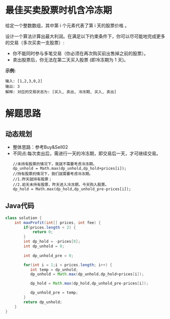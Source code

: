 # 最佳买卖股票时机含冷冻期
给定一个整数数组，其中第 i 个元素代表了第 i 天的股票价格 。​

设计一个算法计算出最大利润。在满足以下约束条件下，你可以尽可能地完成更多的交易（多次买卖一支股票）:

* 你不能同时参与多笔交易（你必须在再次购买前出售掉之前的股票）。
* 卖出股票后，你无法在第二天买入股票 (即冷冻期为 1 天)。
 
**示例:**
```
输入: [1,2,3,0,2]
输出: 3 
解释: 对应的交易状态为: [买入, 卖出, 冷冻期, 买入, 卖出]
```
# 解题思路
## 动态规划
* 整体思路：参考Buy&Sell02  
* 不同点:每次卖出后，需进行一天的冷冻期，即交易后一天，才可继续交易。
    ```
    //未持有股票的情况下，我就不需要考虑冷冻期。
    dp_unhold = Math.max(dp_unhold,dp_hold+prices[i]);
    //持有股票的情况下，我们就需要考虑冷冻期。
    //1.昨天就持有股票；
    //2.前天未持有股票，昨天进入冷冻期，今天购入股票。
    dp_hold = Math.max(dp_hold,dp_unhold_pre-prices[i]);
    ```
## Java代码
```java
class solution {
    int maxProfit(int[] prices, int fee) {
        if(prices.length < 2) {
            return 0;
        }
        int dp_hold = -prices[0];
        int dp_unhold = 0;
        
        int dp_unhold_pre = 0;

        for(int i = 1;i < prices.length; i++) {
           int temp = dp_unhold;
           dp_unhold = Math.max(dp_unhold,dp_hold+prices[i]);

           dp_hold = Math.max(dp_hold,dp_unhold_pre-prices[i]);

           dp_unhold_pre = temp;
        }
        return dp_unhold;
    }
}
```